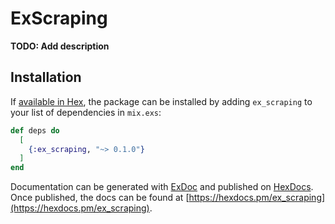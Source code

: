 # ExScraping

**TODO: Add description**

## Installation

If [available in Hex](https://hex.pm/docs/publish), the package can be installed
by adding `ex_scraping` to your list of dependencies in `mix.exs`:

```elixir
def deps do
  [
    {:ex_scraping, "~> 0.1.0"}
  ]
end
```

Documentation can be generated with [ExDoc](https://github.com/elixir-lang/ex_doc)
and published on [HexDocs](https://hexdocs.pm). Once published, the docs can
be found at [https://hexdocs.pm/ex_scraping](https://hexdocs.pm/ex_scraping).

